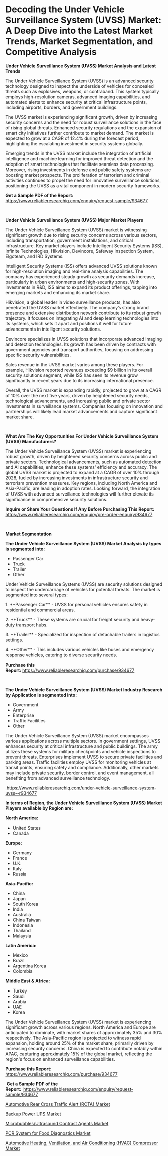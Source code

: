 <p><h1>Decoding the Under Vehicle Surveillance System (UVSS) Market: A Deep Dive into the Latest Market Trends, Market Segmentation, and Competitive Analysis</h1></p><p><strong>Under Vehicle Surveillance System (UVSS) Market Analysis and Latest Trends</strong></p>
<p><p>The Under Vehicle Surveillance System (UVSS) is an advanced security technology designed to inspect the underside of vehicles for concealed threats such as explosives, weapons, or contraband. This system typically employs high-resolution cameras, advanced imaging capabilities, and automated alerts to enhance security at critical infrastructure points, including airports, borders, and government buildings.</p><p>The UVSS market is experiencing significant growth, driven by increasing security concerns and the need for robust surveillance solutions in the face of rising global threats. Enhanced security regulations and the expansion of smart city initiatives further contribute to market demand. The market is expected to grow at a CAGR of 12.4% during the forecast period, highlighting the escalating investment in security systems globally.</p><p>Emerging trends in the UVSS market include the integration of artificial intelligence and machine learning for improved threat detection and the adoption of smart technologies that facilitate seamless data processing. Moreover, rising investments in defense and public safety systems are boosting market prospects. The proliferation of terrorism and criminal activities continues to propel the need for innovative surveillance solutions, positioning the UVSS as a vital component in modern security frameworks.</p></p>
<p><strong>Get a Sample PDF of the Report:&nbsp;</strong> <a href="https://www.reliableresearchiq.com/enquiry/request-sample/934677?utm_campaign=103&utm_medium=2&utm_source=Github&utm_content=ia&utm_term=03112024&utm_id=under-vehicle-surveillance-system-uvss">https://www.reliableresearchiq.com/enquiry/request-sample/934677</a></p>
<p>&nbsp;</p>
<p><strong>Under Vehicle Surveillance System (UVSS) Major Market Players</strong></p>
<p><p>The Under Vehicle Surveillance System (UVSS) market is witnessing significant growth due to rising security concerns across various sectors, including transportation, government installations, and critical infrastructure. Key market players include Intelligent Security Systems (ISS), Infinite Technologies, Hikvision, Devincore, Safeway Inspection System, Elgoteam, and IRD Systems.</p><p>Intelligent Security Systems (ISS) offers advanced UVSS solutions known for high-resolution imaging and real-time analysis capabilities. The company has experienced steady growth as security demands increase, particularly in urban environments and high-security zones. With investments in R&D, ISS aims to expand its product offerings, tapping into emerging markets and enhancing its market share.</p><p>Hikvision, a global leader in video surveillance products, has also penetrated the UVSS market effectively. The company’s strong brand presence and extensive distribution network contribute to its robust growth trajectory. It focuses on integrating AI and deep learning technologies into its systems, which sets it apart and positions it well for future advancements in intelligent security solutions.</p><p>Devincore specializes in UVSS solutions that incorporate advanced imaging and detection technologies. Its growth has been driven by contracts with government agencies and transport authorities, focusing on addressing specific security vulnerabilities.</p><p>Sales revenue in the UVSS market varies among these players. For example, Hikvision reported revenues exceeding $9 billion in its overall security solutions segment, while ISS has seen its revenue grow significantly in recent years due to its increasing international presence.</p><p>Overall, the UVSS market is expanding rapidly, projected to grow at a CAGR of 10% over the next five years, driven by heightened security needs, technological advancements, and increasing public and private sector investments in surveillance systems. Companies focusing on innovation and partnerships will likely lead market advancements and capture significant market share.</p></p>
<p>&nbsp;</p>
<p><strong>What Are The Key Opportunities For Under Vehicle Surveillance System (UVSS) Manufacturers?</strong></p>
<p><p>The Under Vehicle Surveillance System (UVSS) market is experiencing robust growth, driven by heightened security concerns across public and private sectors. Technological advancements, such as automated detection and AI capabilities, enhance these systems' efficiency and accuracy. The global UVSS market is projected to expand at a CAGR of over 10% through 2028, fueled by increasing investments in infrastructure security and terrorism prevention measures. Key regions, including North America and Asia-Pacific, are leading in adoption rates. Looking forward, the integration of UVSS with advanced surveillance technologies will further elevate its significance in comprehensive security solutions.</p></p>
<p><strong>Inquire or Share Your Questions If Any Before Purchasing This Report:</strong> <a href="https://www.reliableresearchiq.com/enquiry/pre-order-enquiry/934677?utm_campaign=103&utm_medium=2&utm_source=Github&utm_content=ia&utm_term=03112024&utm_id=under-vehicle-surveillance-system-uvss">https://www.reliableresearchiq.com/enquiry/pre-order-enquiry/934677</a></p>
<p>&nbsp;</p>
<p><strong>Market Segmentation</strong></p>
<p><strong>The Under Vehicle Surveillance System (UVSS) Market Analysis by types is segmented into:</strong></p>
<p><ul><li>Passenger Car</li><li>Truck</li><li>Trailer</li><li>Other</li></ul></p>
<p><p>Under Vehicle Surveillance Systems (UVSS) are security solutions designed to inspect the undercarriage of vehicles for potential threats. The market is segmented into several types: </p><p>1. **Passenger Car** - UVSS for personal vehicles ensures safety in residential and commercial areas.  </p><p>2. **Truck** - These systems are crucial for freight security and heavy-duty transport hubs.  </p><p>3. **Trailer** - Specialized for inspection of detachable trailers in logistics settings.  </p><p>4. **Other** - This includes various vehicles like buses and emergency response vehicles, catering to diverse security needs.</p></p>
<p><strong>Purchase this Report:&nbsp;</strong><a href="https://www.reliableresearchiq.com/purchase/934677?utm_campaign=103&utm_medium=2&utm_source=Github&utm_content=ia&utm_term=03112024&utm_id=under-vehicle-surveillance-system-uvss">https://www.reliableresearchiq.com/purchase/934677</a></p>
<p>&nbsp;</p>
<p><strong>The Under Vehicle Surveillance System (UVSS) Market Industry Research by Application is segmented into:</strong></p>
<p><ul><li>Government</li><li>Army</li><li>Enterprise</li><li>Traffic Facilities</li><li>Other</li></ul></p>
<p><p>The Under Vehicle Surveillance System (UVSS) market encompasses various applications across multiple sectors. In government settings, UVSS enhances security at critical infrastructure and public buildings. The army utilizes these systems for military checkpoints and vehicle inspections to prevent threats. Enterprises implement UVSS to secure private facilities and parking areas. Traffic facilities employ UVSS for monitoring vehicles at transit points, ensuring safety and compliance. Additionally, other markets may include private security, border control, and event management, all benefiting from advanced surveillance technology.</p></p>
<p><a href="https://www.reliableresearchiq.com/under-vehicle-surveillance-system-uvss--r934677?utm_campaign=103&utm_medium=2&utm_source=Github&utm_content=ia&utm_term=03112024&utm_id=under-vehicle-surveillance-system-uvss">&nbsp;https://www.reliableresearchiq.com/under-vehicle-surveillance-system-uvss--r934677</a></p>
<p><strong>In terms of Region, the Under Vehicle Surveillance System (UVSS) Market Players available by Region are:</strong></p>
<p>
    <p> <strong> North America: </strong>
        <ul>
            <li>United States</li>
            <li>Canada</li>
        </ul>
        </p> 
    <p> <strong> Europe: </strong>
        <ul>
            <li>Germany</li>
            <li>France</li>
            <li>U.K.</li>
            <li>Italy</li>
            <li>Russia</li>
        </ul>
        </p> 
    <p> <strong> Asia-Pacific: </strong>
        <ul>
            <li>China</li>
            <li>Japan</li>
            <li>South Korea</li>
            <li>India</li>
            <li>Australia</li>
            <li>China Taiwan</li>
            <li>Indonesia</li>
            <li>Thailand</li>
            <li>Malaysia</li>
        </ul>
        </p> 
    <p> <strong> Latin America: </strong>
        <ul>
            <li>Mexico</li>
            <li>Brazil</li>
            <li>Argentina Korea</li>
            <li>Colombia</li>
        </ul>
        </p> 
    <p> <strong> Middle East & Africa: </strong>
        <ul>
            <li>Turkey</li>
            <li>Saudi</li>
            <li>Arabia</li>
            <li>UAE</li>
            <li>Korea</li>
        </ul>
    </p>
    </p>
<p><p>The Under Vehicle Surveillance System (UVSS) market is experiencing significant growth across various regions. North America and Europe are anticipated to dominate, with market shares of approximately 35% and 30% respectively. The Asia-Pacific region is projected to witness rapid expansion, holding around 25% of the market share, primarily driven by increasing security concerns. China is expected to contribute notably within APAC, capturing approximately 15% of the global market, reflecting the region's focus on enhanced surveillance capabilities.</p></p>
<p><strong>Purchase this Report: </strong><a href="https://www.reliableresearchiq.com/purchase/934677?utm_campaign=103&utm_medium=2&utm_source=Github&utm_content=ia&utm_term=03112024&utm_id=under-vehicle-surveillance-system-uvss">https://www.reliableresearchiq.com/purchase/934677</a></p>
<p>&nbsp;<strong>Get a Sample PDF of the Report:&nbsp;&nbsp;</strong><a href="https://www.reliableresearchiq.com/enquiry/request-sample/934677?utm_campaign=103&utm_medium=2&utm_source=Github&utm_content=ia&utm_term=03112024&utm_id=under-vehicle-surveillance-system-uvss">https://www.reliableresearchiq.com/enquiry/request-sample/934677</a></p>
<p><strong></strong></p>
<p><p><a href="https://github.com/brookiqhurne/Market-Research-Report-List-1/blob/main/automotive-rear-cross-traffic-alert-rcta-market.md?utm_campaign=103&utm_medium=2&utm_source=Github&utm_content=ia&utm_term=03112024&utm_id=under-vehicle-surveillance-system-uvss">Automotive Rear Cross Traffic Alert (RCTA) Market</a></p><p><a href="https://www.linkedin.com/pulse/disruption-innovation-backup-power-ups-industry-market-analysis-5booc?utm_campaign=103&utm_medium=2&utm_source=Github&utm_content=ia&utm_term=03112024&utm_id=under-vehicle-surveillance-system-uvss">Backup Power UPS Market</a></p><p><a href="https://issuu.com/reportprime-2/docs/microbubblesultrasound-contrast-age_c623f9ab34d855?utm_campaign=103&utm_medium=2&utm_source=Github&utm_content=ia&utm_term=03112024&utm_id=under-vehicle-surveillance-system-uvss">Microbubbles/Ultrasound Contrast Agents Market</a></p><p><a href="https://issuu.com/reportprime-2/docs/pcr-system-for-food-diagnostics-mar_7684576052a475?utm_campaign=103&utm_medium=2&utm_source=Github&utm_content=ia&utm_term=03112024&utm_id=under-vehicle-surveillance-system-uvss">PCR System for Food Diagnostics Market</a></p><p><a href="https://github.com/radmanjxendrisczn/Market-Research-Report-List-1/blob/main/automotive-heating-ventilation-and-air-conditioning-hvac-compressor-market.md?utm_campaign=103&utm_medium=2&utm_source=Github&utm_content=ia&utm_term=03112024&utm_id=under-vehicle-surveillance-system-uvss">Automotive Heating, Ventilation, and Air Conditioning (HVAC) Compressor Market</a></p></p>